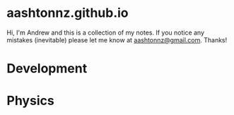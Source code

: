 # aashtonnz.github.io

Hi, I'm Andrew and this is a collection of my notes. If you notice any mistakes (inevitable) please let me know at [aashtonnz@gmail.com](mailto:aashtonnz@gmail.com). Thanks!

# Development

# Physics
